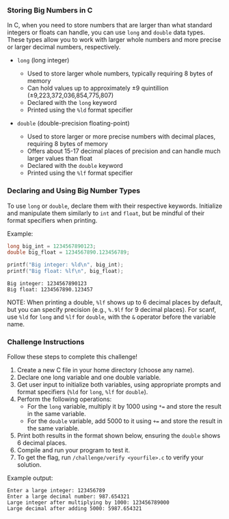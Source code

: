 ### Storing Big Numbers in C
In C, when you need to store numbers that are larger than what standard integers or floats can handle, you can use `long` and `double` data types. These types allow you to work with larger whole numbers and more precise or larger decimal numbers, respectively.

* `long` (long integer)
    * Used to store larger whole numbers, typically requiring 8 bytes of memory
    * Can hold values up to approximately ±9 quintillion (±9,223,372,036,854,775,807)
    * Declared with the `long` keyword
    * Printed using the `%ld` format specifier

* `double` (double-precision floating-point)
    * Used to store larger or more precise numbers with decimal places, requiring 8 bytes of memory
    * Offers about 15-17 decimal places of precision and can handle much larger values than float
    * Declared with the `double` keyword
    * Printed using the `%lf` format specifier

### Declaring and Using Big Number Types
To use `long` or `double`, declare them with their respective keywords. Initialize and manipulate them similarly to `int` and `float`, but be mindful of their format specifiers when printing.

Example:
```C
long big_int = 1234567890123;
double big_float = 1234567890.123456789;

printf("Big integer: %ld\n", big_int);
printf("Big float: %lf\n", big_float);
```

```commandline
Big integer: 1234567890123
Big float: 1234567890.123457
```

NOTE: When printing a double, `%lf` shows up to 6 decimal places by default, but you can specify precision (e.g., `%.9lf` for 9 decimal places). For scanf, use `%ld` for `long` and `%lf` for `double`, with the `&` operator before the variable name.

### Challenge Instructions
Follow these steps to complete this challenge!

1. Create a new C file in your home directory (choose any name).
2. Declare one long variable and one double variable.
3. Get user input to initialize both variables, using appropriate prompts and format specifiers (`%ld` for `long`, `%lf` for `double`).
4. Perform the following operations:
    * For the `long` variable, multiply it by 1000 using `*=` and store the result in the same variable.
    * For the `double` variable, add 5000 to it using `+=` and store the result in the same variable.
5. Print both results in the format shown below, ensuring the `double` shows 6 decimal places.
6. Compile and run your program to test it.
7. To get the flag, run `/challenge/verify <yourfile>.c` to verify your solution.

Example output:
```commandline
Enter a large integer: 123456789
Enter a large decimal number: 987.654321
Large integer after multiplying by 1000: 123456789000
Large decimal after adding 5000: 5987.654321
```